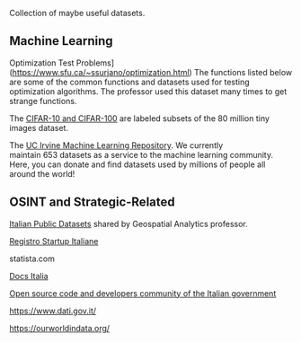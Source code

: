 Collection of maybe useful datasets.

## Machine Learning

Optimization Test Problems](https://www.sfu.ca/~ssurjano/optimization.html) The functions listed below are some of the common functions and datasets used for testing optimization algorithms. The professor used this dataset many times to get strange functions.

The [CIFAR-10 and CIFAR-100](https://www.cs.toronto.edu/~kriz/cifar.html) are labeled subsets of the 80 million tiny images dataset. 

The [UC Irvine Machine Learning Repository](https://archive.ics.uci.edu/). We currently maintain 653 datasets as a service to the machine learning community. Here, you can donate and find datasets used by millions of people all around the world!

## OSINT and Strategic-Related

[Italian Public Datasets](https://github.com/italia/awesome-italian-public-datasets) shared by Geospatial Analytics professor.

[Registro Startup Italiane](https://startup.registroimprese.it/isin/home)

statista.com

[Docs Italia](https://docs.italia.it/italia/daf/pianotri-elencobasidatichiave/it/stabile/index.html)

[Open source code and developers community of the Italian government](https://github.com/italia/)

https://www.dati.gov.it/

https://ourworldindata.org/